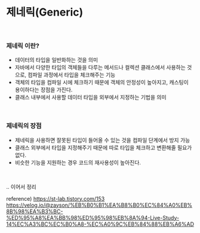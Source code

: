 # 제네릭(Generic)

<br>

### 제네릭 이란?

- 데이터의 타입을 일반화하는 것을 의미
- 자바에서 다양한 타입의 객체들을 다루는 메서드나 컬렉션 클래스에서 사용하는 것으로,
    컴파일 과정에서 타입을 체크해주는 기능
- 객체의 타입을 컴파일 시에 체크하기 때문에 객체의 안정성이 높아지고,
    캐스팅이 용이하다는 장점을 가진다.
- 클래스 내부에서 사용할 데이터 타입을 외부에서 지정하는 기법을 의미

<br>

### 제네릭의 장점

- 제네릭을 사용하면 잘못된 타입이 들어올 수 있는 것을 컴파일 단계에서 방지 가능
- 클래스 외부에서 타입을 지정해주기 때문에 따로 타입을 체크하고 변환해줄 필요가 없다. 
- 비슷한 기능을 지원하는 경우 코드의 재사용성이 높아진다.

<br>

.. 이어서 정리

reference)
https://st-lab.tistory.com/153
https://velog.io/@zayson/%EB%B0%B1%EA%B8%B0%EC%84%A0%EB%8B%98%EA%B3%BC-%ED%95%A8%EA%BB%98%ED%95%98%EB%8A%94-Live-Study-14%EC%A3%BC%EC%B0%A8-%EC%A0%9C%EB%84%88%EB%A6%AD
